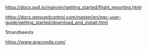 https://docs.px4.io/main/en/getting_started/flight_reporting.html

https://docs.qgroundcontrol.com/master/en/qgc-user-guide/getting_started/download_and_install.html

Strandbeests

https://www.anaconda.com/